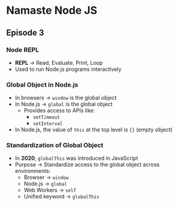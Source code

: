 # Namaste Node JS  

## Episode 3

### Node REPL
- **REPL** → Read, Evaluate, Print, Loop  
- Used to run Node.js programs interactively  

### Global Object in Node.js
- In browsers → `window` is the global object  
- In Node.js → `global` is the global object  
  - Provides access to APIs like:
    - `setTimeout`
    - `setInterval`
- In Node.js, the value of `this` at the top level is `{}` (empty object)

### Standardization of Global Object
- In **2020**, `globalThis` was introduced in JavaScript  
- Purpose → Standardize access to the global object across environments:
  - Browser → `window`
  - Node.js → `global`
  - Web Workers → `self`
  - Unified keyword → `globalThis`
